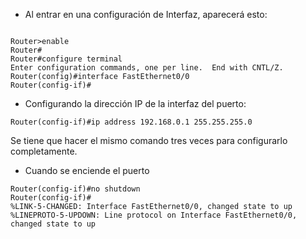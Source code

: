 - Al entrar en una configuración de Interfaz, aparecerá esto:

```

Router>enable
Router#
Router#configure terminal
Enter configuration commands, one per line.  End with CNTL/Z.
Router(config)#interface FastEthernet0/0
Router(config-if)#
```

- Configurando la dirección IP de la interfaz del puerto:

```
Router(config-if)#ip address 192.168.0.1 255.255.255.0
```

Se tiene que hacer el mismo comando tres veces para configurarlo completamente.

- Cuando se enciende el puerto
```
Router(config-if)#no shutdown
Router(config-if)#
%LINK-5-CHANGED: Interface FastEthernet0/0, changed state to up
%LINEPROTO-5-UPDOWN: Line protocol on Interface FastEthernet0/0, changed state to up
```